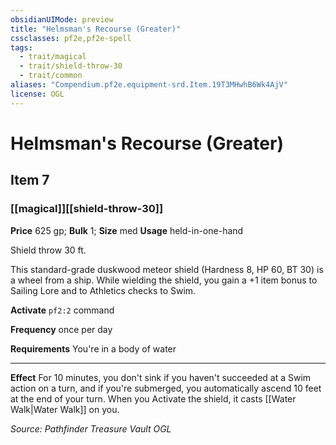 ```yaml
---
obsidianUIMode: preview
title: "Helmsman's Recourse (Greater)"
cssclasses: pf2e,pf2e-spell
tags:
  - trait/magical
  - trait/shield-throw-30
  - trait/common
aliases: "Compendium.pf2e.equipment-srd.Item.19T3MHwhB6Wk4AjV"
license: OGL
---
```

# Helmsman's Recourse (Greater)
## Item 7
### [[magical]][[shield-throw-30]]


**Price** 625 gp; 
**Bulk** 1; **Size** med
**Usage** held-in-one-hand

Shield throw 30 ft.

This standard-grade duskwood meteor shield (Hardness 8, HP 60, BT 30) is a wheel from a ship. While wielding the shield, you gain a +1 item bonus to Sailing Lore and to Athletics checks to Swim.

**Activate** `pf2:2` command

**Frequency** once per day

**Requirements** You're in a body of water

* * *

**Effect** For 10 minutes, you don't sink if you haven't succeeded at a Swim action on a turn, and if you're submerged, you automatically ascend 10 feet at the end of your turn. When you Activate the shield, it casts [[Water Walk|Water Walk]] on you.

*Source: Pathfinder Treasure Vault*
*OGL*